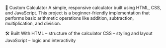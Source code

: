 🧮 Custom Calculator
A simple, responsive calculator built using HTML, CSS, and JavaScript.
This project is a beginner-friendly implementation that performs basic arithmetic operations like addition, subtraction, multiplication, and division.

🛠️ Built With
HTML – structure of the calculator
CSS – styling and layout
JavaScript – logic and interactivity
